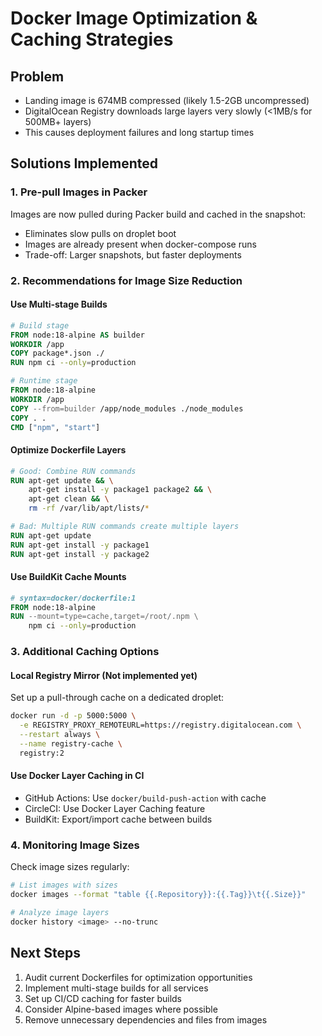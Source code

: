 # Docker Image Optimization & Caching Strategies

## Problem
- Landing image is 674MB compressed (likely 1.5-2GB uncompressed)
- DigitalOcean Registry downloads large layers very slowly (<1MB/s for 500MB+ layers)
- This causes deployment failures and long startup times

## Solutions Implemented

### 1. Pre-pull Images in Packer
Images are now pulled during Packer build and cached in the snapshot:
- Eliminates slow pulls on droplet boot
- Images are already present when docker-compose runs
- Trade-off: Larger snapshots, but faster deployments

### 2. Recommendations for Image Size Reduction

#### Use Multi-stage Builds
```dockerfile
# Build stage
FROM node:18-alpine AS builder
WORKDIR /app
COPY package*.json ./
RUN npm ci --only=production

# Runtime stage  
FROM node:18-alpine
WORKDIR /app
COPY --from=builder /app/node_modules ./node_modules
COPY . .
CMD ["npm", "start"]
```

#### Optimize Dockerfile Layers
```dockerfile
# Good: Combine RUN commands
RUN apt-get update && \
    apt-get install -y package1 package2 && \
    apt-get clean && \
    rm -rf /var/lib/apt/lists/*

# Bad: Multiple RUN commands create multiple layers
RUN apt-get update
RUN apt-get install -y package1
RUN apt-get install -y package2
```

#### Use BuildKit Cache Mounts
```dockerfile
# syntax=docker/dockerfile:1
FROM node:18-alpine
RUN --mount=type=cache,target=/root/.npm \
    npm ci --only=production
```

### 3. Additional Caching Options

#### Local Registry Mirror (Not implemented yet)
Set up a pull-through cache on a dedicated droplet:
```bash
docker run -d -p 5000:5000 \
  -e REGISTRY_PROXY_REMOTEURL=https://registry.digitalocean.com \
  --restart always \
  --name registry-cache \
  registry:2
```

#### Use Docker Layer Caching in CI
- GitHub Actions: Use `docker/build-push-action` with cache
- CircleCI: Use Docker Layer Caching feature
- BuildKit: Export/import cache between builds

### 4. Monitoring Image Sizes
Check image sizes regularly:
```bash
# List images with sizes
docker images --format "table {{.Repository}}:{{.Tag}}\t{{.Size}}"

# Analyze image layers
docker history <image> --no-trunc
```

## Next Steps
1. Audit current Dockerfiles for optimization opportunities
2. Implement multi-stage builds for all services
3. Set up CI/CD caching for faster builds
4. Consider Alpine-based images where possible
5. Remove unnecessary dependencies and files from images